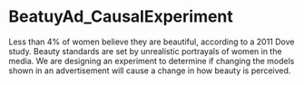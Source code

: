 # BeatuyAd_CausalExperiment
Less than 4% of women believe they are beautiful, according to a 2011 Dove study. Beauty standards are set by unrealistic portrayals of women in the media. We are designing an experiment to determine if changing the models shown in an advertisement will cause a change in how beauty is perceived.
